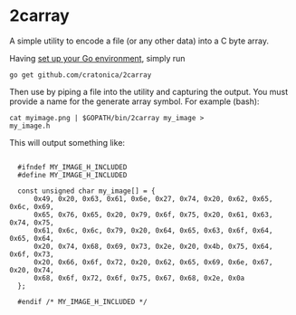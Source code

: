 2carray
=======

A simple utility to encode a file (or any other data) into a C byte array.

Having [set up your Go environment](http://golang.org/doc/install), simply run

<code>go get github.com/cratonica/2carray</code>

Then use by piping a file into the utility and capturing the output. You must provide a name for the generate array symbol. For example (bash):

<code>cat myimage.png | $GOPATH/bin/2carray my\_image > my\_image.h</code>

This will output something like:

<pre><code>
  #ifndef MY_IMAGE_H_INCLUDED
  #define MY_IMAGE_H_INCLUDED

  const unsigned char my_image[] = {
	  0x49, 0x20, 0x63, 0x61, 0x6e, 0x27, 0x74, 0x20, 0x62, 0x65, 0x6c, 0x69, 
	  0x65, 0x76, 0x65, 0x20, 0x79, 0x6f, 0x75, 0x20, 0x61, 0x63, 0x74, 0x75, 
	  0x61, 0x6c, 0x6c, 0x79, 0x20, 0x64, 0x65, 0x63, 0x6f, 0x64, 0x65, 0x64, 
	  0x20, 0x74, 0x68, 0x69, 0x73, 0x2e, 0x20, 0x4b, 0x75, 0x64, 0x6f, 0x73, 
	  0x20, 0x66, 0x6f, 0x72, 0x20, 0x62, 0x65, 0x69, 0x6e, 0x67, 0x20, 0x74, 
	  0x68, 0x6f, 0x72, 0x6f, 0x75, 0x67, 0x68, 0x2e, 0x0a
  };

  #endif /* MY_IMAGE_H_INCLUDED */
</code></pre>